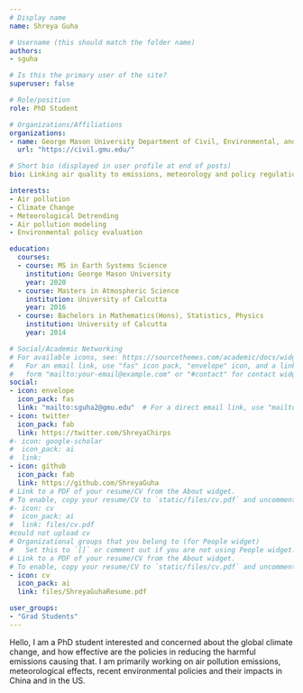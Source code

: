 ```yaml
---
# Display name
name: Shreya Guha

# Username (this should match the folder name)
authors:
- sguha

# Is this the primary user of the site?
superuser: false

# Role/position
role: PhD Student

# Organizations/Affiliations
organizations:
- name: George Mason University Department of Civil, Environmental, and Infrastructure Engineering
  url: "https://civil.gmu.edu/"

# Short bio (displayed in user profile at end of posts)
bio: Linking air quality to emissions, meteorology and policy regulations

interests:
- Air pollution
- Climate Change
- Meteorological Detrending
- Air pollution modeling
- Environmental policy evaluation

education:
  courses:
  - course: MS in Earth Systems Science
    institution: George Mason University
    year: 2020
  - course: Masters in Atmospheric Science
    institution: University of Calcutta
    year: 2016
  - course: Bachelors in Mathematics(Hons), Statistics, Physics
    institution: University of Calcutta
    year: 2014

# Social/Academic Networking
# For available icons, see: https://sourcethemes.com/academic/docs/widgets/#icons
#   For an email link, use "fas" icon pack, "envelope" icon, and a link in the
#   form "mailto:your-email@example.com" or "#contact" for contact widget.
social:
- icon: envelope
  icon_pack: fas
  link: "mailto:sguha2@gmu.edu"  # For a direct email link, use "mailto:test@example.org".
- icon: twitter
  icon_pack: fab
  link: https://twitter.com/ShreyaChirps
#- icon: google-scholar
#  icon_pack: ai
#  link: 
- icon: github
  icon_pack: fab
  link: https://github.com/ShreyaGuha
# Link to a PDF of your resume/CV from the About widget.
# To enable, copy your resume/CV to `static/files/cv.pdf` and uncomment the lines below.  
#- icon: cv
#  icon_pack: ai
#  link: files/cv.pdf
#could not upload cv
# Organizational groups that you belong to (for People widget)
#   Set this to `[]` or comment out if you are not using People widget.  
# Link to a PDF of your resume/CV from the About widget.
# To enable, copy your resume/CV to `static/files/cv.pdf` and uncomment the lines below.  
- icon: cv
  icon_pack: ai
  link: files/ShreyaGuhaResume.pdf

user_groups: 
- "Grad Students"
---
```


Hello, I am a PhD student interested and concerned about the global climate change, and how effective are the policies in reducing the harmful emissions causing that. I am primarily working on air pollution emissions, meteorological effects, recent environmental policies and their impacts in China and in the US.
